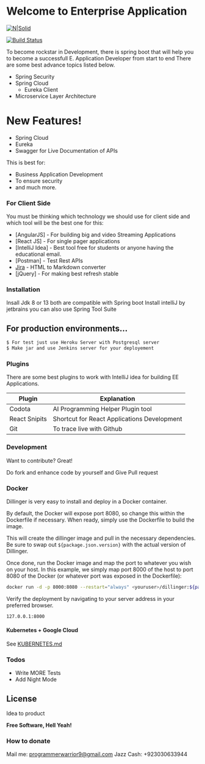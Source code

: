 # Welcome to Enterprise Application

[![N|Solid](https://1.bp.blogspot.com/-M1bIobFwlko/X0tEr8UwvvI/AAAAAAAAAPE/OTTEL5FX7hYfQ4Ge3SZeU2kbCmXlG_zNQCNcBGAsYHQ/s640/output-onlinepngtools.png)](https://comewithnew.blogspot.com)

[![Build Status](https://travis-ci.org/joemccann/dillinger.svg?branch=master)](https://github.com/fahad-qureshi786/Spring-Boot-First-App)

To become rockstar in Development, there is spring boot that will help you to become a successfull E. Application Developer from start to end There are some best advance topics listed below.

  - Spring Security
  - Spring Cloud
    - Eureka Client
  - Microservice Layer Architecture

# New Features!

  - Spring Cloud
  - Eureka
  - Swagger for Live Documentation of APIs


This is best for:
  - Business Application Development
  - To ensure security
  - and much more.

### For Client Side

You must be thinking which technology we should use for client side and which tool will be the best one for this:

* [AngularJS] - For building big and video Streaming Applications
* [React JS] - For single pager applications
* [IntelliJ Idea] - Best tool free for students or anyone having the educational email.
* [Postman] - Test Rest APIs
* [Jira](https://breakdance.github.io/breakdance/) - HTML to Markdown converter
* [jQuery] - For making best refresh stable

### Installation

Insall Jdk 8 or 13 both are compatible with Spring boot
Install intelliJ by jetbrains
you can also use Spring Tool Suite

## For production environments...

```sh
$ For test just use Heroku Server with Postgresql server
$ Make jar and use Jenkins server for your deployement
```

### Plugins

There are some best plugins to work with IntelliJ idea for building EE Applications.

| Plugin | Explanation |
| ------ | ------ |
| Codota | AI Programming Helper Plugin tool |
| React Snipits | Shortcut for React Applications Development |
| Git | To trace live with Github |



### Development

Want to contribute? Great!

Do fork and enhance code by yourself and Give Pull request

### Docker
Dillinger is very easy to install and deploy in a Docker container.

By default, the Docker will expose port 8080, so change this within the Dockerfile if necessary. When ready, simply use the Dockerfile to build the image.

This will create the dillinger image and pull in the necessary dependencies. Be sure to swap out `${package.json.version}` with the actual version of Dillinger.

Once done, run the Docker image and map the port to whatever you wish on your host. In this example, we simply map port 8000 of the host to port 8080 of the Docker (or whatever port was exposed in the Dockerfile):

```sh
docker run -d -p 8000:8080 --restart="always" <youruser>/dillinger:${package.json.version}
```

Verify the deployment by navigating to your server address in your preferred browser.

```sh
127.0.0.1:8000
```

#### Kubernetes + Google Cloud

See [KUBERNETES.md](https://github.com/joemccann/dillinger/blob/master/KUBERNETES.md)


### Todos

 - Write MORE Tests
 - Add Night Mode

License
----

Idea to product


**Free Software, Hell Yeah!**

### How to donate
Mail me: programmerwarrior9@gmail.com
Jazz Cash: +923030633944



